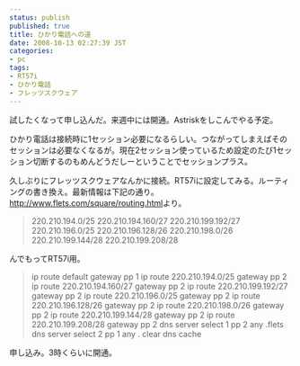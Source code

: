 ```yaml
---
status: publish
published: true
title: ひかり電話への道
date: 2008-10-13 02:27:39 JST
categories:
- pc
tags:
- RT57i
- ひかり電話
- フレッツスクウェア
---
```

試したくなって申し込んだ。来週中には開通。Astriskをしこんでやる予定。

ひかり電話は接続時に1セッション必要になるらしい。つながってしまえばそのセッションは必要なくなるが。現在2セッション使っているため設定のたび1セッション切断するのもめんどうだしーということでセッションプラス。

久しぶりにフレッツスクウェアなんかに接続。RT57iに設定してみる。ルーティングの書き換え。最新情報は下記の通り。<a href="http://www.flets.com/square/routing.html">http://www.flets.com/square/routing.html</a>より。
<blockquote>220.210.194.0/25
220.210.194.160/27
220.210.199.192/27
220.210.196.0/25
220.210.196.128/26
220.210.198.0/26
220.210.199.144/28
220.210.199.208/28</blockquote>
んでもってRT57i用。
<blockquote>ip route default gateway pp 1
ip route 220.210.194.0/25 gateway pp 2
ip route 220.210.194.160/27 gateway pp 2
ip route 220.210.199.192/27 gateway pp 2
ip route 220.210.196.0/25 gateway pp 2
ip route 220.210.196.128/26 gateway pp 2
ip route 220.210.198.0/26 gateway pp 2
ip route 220.210.199.144/28 gateway pp 2
ip route 220.210.199.208/28 gateway pp 2
dns server select 1 pp 2 any .flets
dns server select 2 pp 1 any .
clear dns cache</blockquote>
申し込み。3時くらいに開通。
